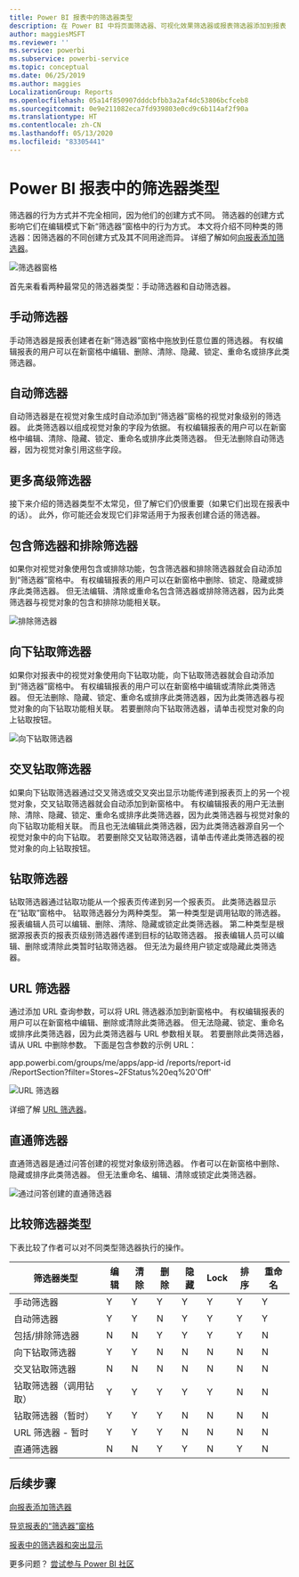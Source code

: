 ```yaml
---
title: Power BI 报表中的筛选器类型
description: 在 Power BI 中将页面筛选器、可视化效果筛选器或报表筛选器添加到报表
author: maggiesMSFT
ms.reviewer: ''
ms.service: powerbi
ms.subservice: powerbi-service
ms.topic: conceptual
ms.date: 06/25/2019
ms.author: maggies
LocalizationGroup: Reports
ms.openlocfilehash: 05a14f850907dddcbfbb3a2af4dc53806bcfceb8
ms.sourcegitcommit: 0e9e211082eca7fd939803e0cd9c6b114af2f90a
ms.translationtype: HT
ms.contentlocale: zh-CN
ms.lasthandoff: 05/13/2020
ms.locfileid: "83305441"
---
```

# <a name="types-of-filters-in-power-bi-reports"></a>Power BI 报表中的筛选器类型

筛选器的行为方式并不完全相同，因为他们的创建方式不同。 筛选器的创建方式影响它们在编辑模式下新“筛选器”窗格中的行为方式。 本文将介绍不同种类的筛选器：因筛选器的不同创建方式及其不同用途而异。 详细了解如何[向报表添加筛选器](power-bi-report-add-filter.md)。 

![筛选器窗格](media/power-bi-report-filter-types/power-bi-filter-pane.png)

首先来看看两种最常见的筛选器类型：手动筛选器和自动筛选器。

## <a name="manual-filters"></a>手动筛选器 

手动筛选器是报表创建者在新“筛选器”窗格中拖放到任意位置的筛选器。 有权编辑报表的用户可以在新窗格中编辑、删除、清除、隐藏、锁定、重命名或排序此类筛选器。

## <a name="automatic-filters"></a>自动筛选器 

自动筛选器是在视觉对象生成时自动添加到“筛选器”窗格的视觉对象级别的筛选器。 此类筛选器以组成视觉对象的字段为依据。 有权编辑报表的用户可以在新窗格中编辑、清除、隐藏、锁定、重命名或排序此类筛选器。 但无法删除自动筛选器，因为视觉对象引用这些字段。

## <a name="more-advanced-filters"></a>更多高级筛选器

接下来介绍的筛选器类型不太常见，但了解它们仍很重要（如果它们出现在报表中的话）。 此外，你可能还会发现它们非常适用于为报表创建合适的筛选器。

## <a name="include-and-exclude-filters"></a>包含筛选器和排除筛选器

如果你对视觉对象使用包含或排除功能，包含筛选器和排除筛选器就会自动添加到“筛选器”窗格中。 有权编辑报表的用户可以在新窗格中删除、锁定、隐藏或排序此类筛选器。 但无法编辑、清除或重命名包含筛选器或排除筛选器，因为此类筛选器与视觉对象的包含和排除功能相关联。

![排除筛选器](media/power-bi-report-filter-types/power-bi-filters-exclude.png)

## <a name="drill-down-filters"></a>向下钻取筛选器

如果你对报表中的视觉对象使用向下钻取功能，向下钻取筛选器就会自动添加到“筛选器”窗格中。 有权编辑报表的用户可以在新窗格中编辑或清除此类筛选器。 但无法删除、隐藏、锁定、重命名或排序此类筛选器，因为此类筛选器与视觉对象的向下钻取功能相关联。 若要删除向下钻取筛选器，请单击视觉对象的向上钻取按钮。

![向下钻取筛选器](media/power-bi-report-filter-types/power-bi-filters-drill-down.png)

## <a name="cross-drill-filters"></a>交叉钻取筛选器

如果向下钻取筛选器通过交叉筛选或交叉突出显示功能传递到报表页上的另一个视觉对象，交叉钻取筛选器就会自动添加到新窗格中。 有权编辑报表的用户无法删除、清除、隐藏、锁定、重命名或排序此类筛选器，因为此类筛选器与视觉对象的向下钻取功能相关联。 而且也无法编辑此类筛选器，因为此类筛选器源自另一个视觉对象中的向下钻取。 若要删除交叉钻取筛选器，请单击传递此类筛选器的视觉对象的向上钻取按钮。

## <a name="drillthrough-filters"></a>钻取筛选器

钻取筛选器通过钻取功能从一个报表页传递到另一个报表页。 此类筛选器显示在“钻取”窗格中。 钻取筛选器分为两种类型。 第一种类型是调用钻取的筛选器。 报表编辑人员可以编辑、删除、清除、隐藏或锁定此类筛选器。 第二种类型是根据源报表页的报表页级别筛选器传递到目标的钻取筛选器。 报表编辑人员可以编辑、删除或清除此类暂时钻取筛选器。 但无法为最终用户锁定或隐藏此类筛选器。

## <a name="url-filters"></a>URL 筛选器

通过添加 URL 查询参数，可以将 URL 筛选器添加到新窗格中。 有权编辑报表的用户可以在新窗格中编辑、删除或清除此类筛选器。 但无法隐藏、锁定、重命名或排序此类筛选器，因为此类筛选器与 URL 参数相关联。 若要删除此类筛选器，请从 URL 中删除参数。 下面是包含参数的示例 URL：

app.powerbi.com/groups/me/apps/app-id  /reports/report-id  /ReportSection?filter=Stores~2FStatus%20eq%20'Off'

![URL 筛选器](media/power-bi-report-filter-types/power-bi-filter-url.png)

详细了解 [URL 筛选器](../collaborate-share/service-url-filters.md)。

## <a name="pass-through-filters"></a>直通筛选器

直通筛选器是通过问答创建的视觉对象级别筛选器。 作者可以在新窗格中删除、隐藏或排序此类筛选器。 但无法重命名、编辑、清除或锁定此类筛选器。

![通过问答创建的直通筛选器](media/power-bi-report-filter-types/power-bi-filters-qna.png)

## <a name="comparing-filter-types"></a>比较筛选器类型

下表比较了作者可以对不同类型筛选器执行的操作。

| 筛选器类型 | 编辑 | 清除 | 删除 | 隐藏 | Lock | 排序 | 重命名 |
|----|----|----|----|----|----|----|----|
| 手动筛选器 | Y | Y | Y | Y | Y | Y | Y |
| 自动筛选器 | Y | Y | N | Y | Y | Y | Y |
| 包括/排除筛选器 | N | N | Y | Y | Y | Y | N |
| 向下钻取筛选器 | Y | Y | N | N | N | N | N |
| 交叉钻取筛选器 | N | N | N | N | N | N | N |
| 钻取筛选器（调用钻取） | Y | Y | Y | Y | Y | N | N |
| 钻取筛选器（暂时） | Y | Y | Y | N | N | N | N |
| URL 筛选器 - 暂时 | Y | Y | Y | N | N | N | N |
| 直通筛选器 | N | N | Y | Y | N | Y | N |



## <a name="next-steps"></a>后续步骤

[向报表添加筛选器](power-bi-report-add-filter.md)

[导览报表的“筛选器”窗格](../consumer/end-user-report-filter.md)

[报表中的筛选器和突出显示](power-bi-reports-filters-and-highlighting.md)

更多问题？ [尝试参与 Power BI 社区](https://community.powerbi.com/)
